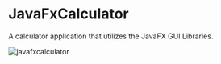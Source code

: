 # JavaFxCalculator

A calculator application that utilizes the JavaFX GUI Libraries.

![javafxcalculator](https://cloud.githubusercontent.com/assets/20860945/25520146/d79f476e-2bc8-11e7-9ac5-c72409d2bcbf.png)
